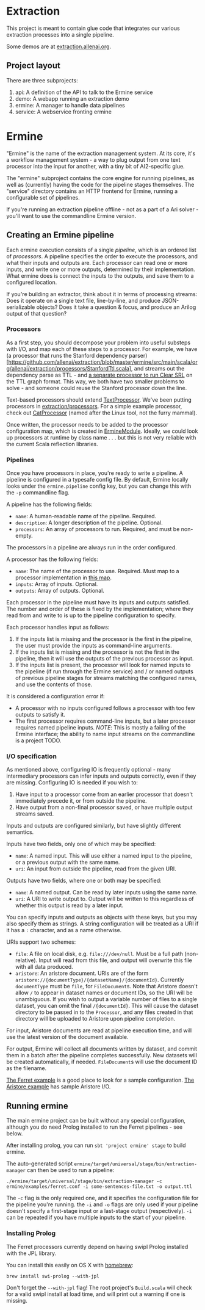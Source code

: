 # Extraction

This project is meant to contain glue code that integrates our various extraction processes into a single pipeline.

Some demos are at [extraction.allenai.org](http://extraction.allenai.org/).

## Project layout

There are three subprojects:

1. api: A definition of the API to talk to the Ermine service
2. demo: A webapp running an extraction demo
3. ermine: A manager to handle data pipelines
4. service: A webservice fronting ermine

# Ermine

"Ermine" is the name of the extraction management system. At its core, it's a
workflow management system - a way to plug output from one text processor into
the input for another, with a tiny bit of AI2-specific glue.

The "ermine" subproject contains the core engine for running pipelines, as well
as (currently) having the code for the pipeline stages themselves. The
"service" directory contains an HTTP frontend for Ermine, running a
configurable set of pipelines.

If you're running an extraction pipeline offline - not as a part of a Ari solver - you'll want to use
the commandline Ermine version.

## Creating an Ermine pipeline

Each ermine execution consists of a single *pipeline*, which is an ordered list of *processors*. A pipeline specifies the order to execute the processors, and what their inputs and outputs are. Each processor can read one or more inputs, and write one or more outputs, determined by their implementation. What ermine does is connect the inputs to the outputs, and save them to a configured location.

If you're building an extractor, think about it in terms of processing streams:
Does it operate on a single text file, line-by-line, and produce
JSON-serializable objects? Does it take a question & focus, and produce an Arilog output of that
question?

### Processors

As a first step, you should decompose your problem into useful substeps with
I/O, and map each of these steps to a processor.  For example, we have
(a processor that runs the Stanford dependency parser)[https://github.com/allenai/extraction/blob/master/ermine/src/main/scala/org/allenai/extraction/processors/StanfordTtl.scala], and streams out the
dependency parse as TTL - and [a separate processor to run Clear SRL](https://github.com/allenai/extraction/blob/master/ermine/src/main/scala/org/allenai/extraction/processors/ClearSrl.scala) on the TTL graph
format. This way, we both have two smaller problems to solve - and someone
could reuse the Stanford processor down the line.

Text-based processors should extend [TextProcessor](https://github.com/allenai/extraction/blob/master/ermine/src/main/scala/org/allenai/extraction/Processor.scala). We've been putting processors in [extraction/processors](https://github.com/allenai/extraction/blob/master/ermine/src/main/scala/org/allenai/extraction/processors/CatProcessor.scala).
For a simple example processor, check out [CatProcessor](https://github.com/allenai/extraction/blob/master/ermine/src/main/scala/org/allenai/extraction/processors/CatProcessor.scala) (named after the Linux tool, not the furry mammal).

Once written, the processor needs to be added to the processor configuration map, which is created in [ErmineModule](https://github.com/allenai/extraction/blob/master/ermine/src/main/scala/org/allenai/extraction/manager/ErmineModule.scala#L24). Ideally, we could look up processors at runtime by class name . . . but this is not very reliable with the current Scala reflection libraries.

### Pipelines

Once you have processors in place, you're ready to write a pipeline. A pipeline is configured in a
typesafe config file. By default, Ermine locally looks under the `ermine.pipeline` config key, but you can change this with the `-p` commandline flag.

A pipeline has the following fields:
* `name`: A human-readable name of the pipeline. Required.
* `description`: A longer description of the pipeline. Optional.
* `processors`: An array of processors to run. Required, and must be non-empty.

The processors in a pipeline are always run in the order configured.

A processor has the following fields:
* `name`: The name of the processor to use. Required. Must map to a processor implementation in [this map](https://github.com/allenai/extraction/blob/master/ermine/src/main/scala/org/allenai/extraction/manager/ErmineModule.scala#L24).
* `inputs`: Array of inputs. Optional.
* `outputs`: Array of outputs. Optional.

Each processor in the pipeline must have its inputs and outputs satisfied. The number and order of
these is fixed by the implementation; where they read from and write to is up
to the pipeline configuration to specify.

Each processor handles input as follows:
1. If the inputs list is missing and the processor is the first in the pipeline, the user must provide the inputs as command-line arguments.
2. If the inputs list is missing and the processor is not the first in the pipeline, then it will use the outputs of the previous processor as input. 
3. If the inputs list is present, the processor will look for named inputs to the pipeline (if run through the Ermine service) and / or named outputs of previous pipeline stages for streams matching the configured names, and use the contents of those.

It is considered a configuration error if:
* A processor with no inputs configured follows a processor with too few outputs to satisfy it.
* The first processor requires command-line inputs, but a later processor requires named pipeline inputs. *NOTE*: This is mostly a failing of the Ermine interface; the ability to name input streams on the commandline is a project TODO.

### I/O specification

As mentioned above, configuring IO is frequently optional - many intermediary processors can infer inputs and outputs correctly, even if they are missing. Configuring IO is needed if you wish to:

1. Have input to a processor come from an earlier processor that doesn't immediately precede it, or from outside the pipeline.
2. Have output from a non-final processor saved, or have multiple output streams saved.

Inputs and outputs are configured similarly, but have slightly different semantics.

Inputs have two fields, only one of which may be specified:
* `name`: A named input. This will use either a named input to the pipeline, or a previous output with the same name.
* `uri`: An input from outside the pipeline, read from the given URI.

Outputs have two fields, where one or both may be specified:
* `name`: A named output. Can be read by later inputs using the same name.
* `uri`: A URI to write output to. Output will be written to this regardless of whether this output is read by a later input.

You can specify inputs and outputs as objects with these keys, but you may also specify them as strings. A string configuration will be treated as a URI if it has a `:` character, and as a name otherwise.

URIs support two schemes:
* `file`: A file on local disk, e.g. `file:///dev/null`. Must be a full path (non-relative). Input will read from this file, and output will overwrite this file with all data produced.
* `aristore`: An aristore document. URIs are of the form `aristore://{documentType}/{datasetName}/{documentId}`. Currently `documentType` must be `file`, for `FileDocument`s. Note that Aristore doesn't allow `/` to appear in dataset names or document IDs, so the URI will be unambiguous. If you wish to output a variable number of files to a single dataset, you can omit the final `/{documentId}`. This will cause the dataset directory to be passed in to the `Processor`, and any files created in that directory will be uploaded to Aristore upon pipeline completion.

For input, Aristore documents are read at pipeline execution time, and will use the latest version of the document available.

For output, Ermine will collect all documents written by dataset, and commit them in a batch after the pipeline completes successfully. New datasets will be created automatically, if needed. `FileDocument`s will use the document ID as the filename.


[The Ferret example](https://github.com/allenai/extraction/blob/master/ermine/examples/ferret.conf) is a good place to look for a sample configuration.
[The Aristore example](https://github.com/allenai/extraction/blob/master/ermine/examples/aristore.conf) has sample Aristore I/O.



## Running ermine

The main ermine project can be built without any special configuration, although you do need Prolog
installed to run the Ferret pipelines - see below.

After installing prolog, you can run `sbt 'project ermine' stage` to build ermine.

The auto-generated script `ermine/target/universal/stage/bin/extraction-manager` can then be used to run a pipeline:

`./ermine/target/universal/stage/bin/extraction-manager -c ermine/examples/ferret.conf -i some-sentences-file.txt -o output.ttl`

The `-c` flag is the only required one, and it specifies the configuration file for the pipeline you're running. the `-i` and `-o` flags are only used if your pipeline doesn't specify a first-stage input or a last-stage output (respectively). `-i` can be repeated if you have multiple inputs to the start of your pipeline.


### Installing Prolog

The Ferret processors currently depend on having swipl Prolog installed with the JPL library.

You can install this easily on OS X with [homebrew](http://brew.sh/):

`brew install swi-prolog --with-jpl`

Don't forget the `--with-jpl` flag! The root project's `Build.scala` will check for a valid swipl install at load time, and will print out a warning if one is missing.

